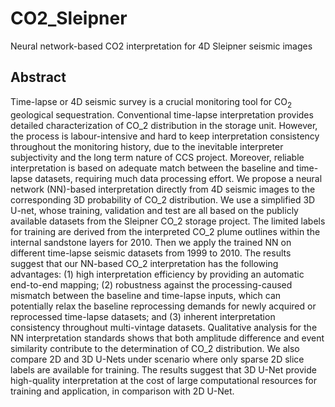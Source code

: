 # CO2_Sleipner
Neural network-based CO2 interpretation for 4D Sleipner seismic images

## Abstract
Time-lapse or 4D seismic survey is a crucial monitoring tool for CO$_2$ geological sequestration. Conventional time-lapse interpretation provides detailed characterization of CO_2 distribution in the storage unit. However, the process is labour-intensive and hard to keep interpretation consistency throughout the monitoring history, due to the inevitable interpreter subjectivity and the long term nature of CCS project. Moreover, reliable interpretation is based on adequate match between the baseline and time-lapse datasets, requiring much data processing effort. We propose a neural network (NN)-based interpretation directly from 4D seismic images to the corresponding 3D probability of CO_2 distribution. We use a simplified 3D U-net, whose training, validation and test are all based on the publicly available datasets from the Sleipner CO_2 storage project. The limited labels for training are derived from the interpreted CO_2 plume outlines within the internal sandstone layers for 2010. Then we apply the trained NN on different time-lapse seismic datasets from 1999 to 2010. The results suggest that our NN-based CO_2 interpretation has the following advantages: (1) high interpretation efficiency by providing an automatic end-to-end mapping; (2) robustness against the processing-caused mismatch between the baseline and time-lapse inputs, which can potentially relax the baseline reprocessing demands for newly acquired or reprocessed time-lapse datasets; and (3) inherent interpretation consistency throughout multi-vintage datasets. Qualitative analysis for the NN interpretation standards shows that both amplitude difference and event similarity contribute to the determination of CO_2 distribution. We also compare 2D and 3D U-Nets under scenario where only sparse 2D slice labels are available for training. The results suggest that 3D U-Net provide high-quality interpretation at the cost of large
computational resources for training and application, in comparison with 2D U-Net.
